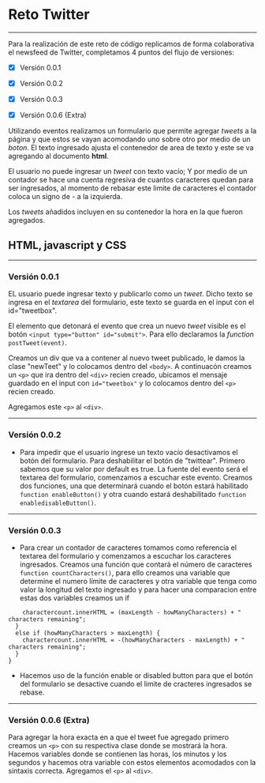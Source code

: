 
# **Reto Twitter**   
---
Para la realización de este reto de código replicamos de forma colaborativa el newsfeed de Twitter, completamos 4 puntos del flujo de versiones:

- [x] Versión 0.0.1
- [x] Versión 0.0.2
- [x] Versión 0.0.3
- [x] Versión 0.0.6 (Extra)


Utilizando eventos realizamos un formulario que permite agregar *tweets* a la página y que estos se vayan acomodando uno sobre otro por medio de un *boton*. El texto ingresado ajusta el contenedor de area de texto y este se va agregando al documento **html**.

El usuario no puede ingresar un *tweet* con texto vacío; Y por medio de un contador se hace una cuenta regresiva de cuantos caracteres quedan para ser ingresados, al momento de rebasar este limite de caracteres el contador coloca un signo de - a la izquierda.

Los *tweets* añadidos incluyen en su contenedor la hora en la que fueron agregados.

## HTML, javascript y CSS
---
### Versión 0.0.1

EL usuario puede ingresar texto y publicarlo como un *tweet*. Dicho texto se ingresa en el _textarea_ del formulario, este texto se guarda en el input con  el id="tweetbox".

El elemento que detonará el evento que crea un nuevo *tweet* visible es el botón `<input type="button" id="submit">`. Para ello declaramos la _function_ `postTweet(event)`.

Creamos un div que va a contener al nuevo tweet publicado, le damos la clase "newTeet" y lo colocamos dentro del `<body>`. A continuacón creamos un `<p>` que ira dentro del `<div>` recien creado, ubicamos el mensaje guardado en el input con `id="tweetbox"` y lo colocamos dentro del `<p>` recien creado.

Agregamos este `<p>` al `<div>`.

---

### Versión 0.0.2


- Para impedir que el usuario ingrese un texto vacío desactivamos el botón del formulario. Para deshabilitar el botón de "twittear". Primero sabemos que su valor por default es true. La fuente del evento será el textarea del formulario, comenzamos a escuchar este evento. Creamos dos funciones, una que determinará cuando el botón estará habilitado ```function enableButton()``` y otra cuando estará deshabilitado  ```function enabledisableButton()```.

---
### Versión 0.0.3

- Para crear un contador de caracteres tomamos como referencia el textarea del formulario y comenzamos a escuchar los caracteres ingresados. Creamos una función que contará el número de caracteres ```function countCharacters()```, para ello creamos una variable que determine el numero límite de caracteres y otra variable que tenga como valor la longitud del texto ingresado y para hacer una comparacion entre estas dos variables creamos un if

```if (howManyCharacters <= maxLength) {
    charactercount.innerHTML = (maxLength - howManyCharacters) + " characters remaining";
  }
  else if (howManyCharacters > maxLength) {
    charactercount.innerHTML = -(howManyCharacters - maxLength) + " characters remaining";
  }
}
```

- Hacemos uso de la función enable or disabled button para que el botón del formulario se desactive cuando el limite de cracteres ingresados se rebase.


---

### Versión 0.0.6 (Extra)

Para agregar la hora exacta en a que el tweet fue agregado primero creamos un `<p>` con su respectiva clase donde se mostrará la hora. Hacemos variables donde se contienen las horas, los minutos y los segundos y hacemos otra variable con estos elementos acomodados con la sintaxis correcta. Agregamos el `<p>` al `<div>`.
